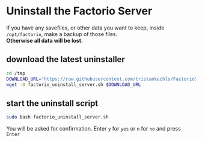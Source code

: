# Uninstall the Factorio Server
If you have any savefiles, or other data you want to keep, inside `/opt/factorio`, make a backup of those files.  
**Otherwise all data will be lost.**

## download the latest uninstaller
```bash
cd /tmp
DOWNLOAD_URL="https://raw.githubusercontent.com/tristankechlo/FactorioServer/main/uninstall.sh"
wget -O factorio_uninstall_server.sh $DOWNLOAD_URL
```

## start the uninstall script
```bash
sudo bash factorio_uninstall_server.sh
```
You will be asked for confirmation. Enter `y` for `yes` or `n` for `no` and press `Enter`
